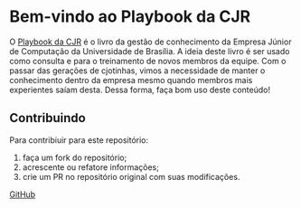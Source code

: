 # Bem-vindo ao Playbook da CJR

O [Playbook da CJR](https://cjr.gitbook.io/playbook/) é o livro da gestão de conhecimento da Empresa Júnior de Computação da Universidade de Brasília. A ideia deste livro é ser usado como consulta e para o treinamento de novos membros da equipe. Com o passar das gerações de cjotinhas, vimos a necessidade de manter o conhecimento dentro da empresa mesmo quando membros mais experientes saíam desta. Dessa forma, faça bom uso deste conteúdo!
  
## Contribuindo

Para contribiuir para este repositório:
1. faça um fork do repositório;
2. acrescente ou refatore informações;
3. crie um PR no repositório original com suas modificações.

[GitHub](https://github.com/unbcjr/playbook)
